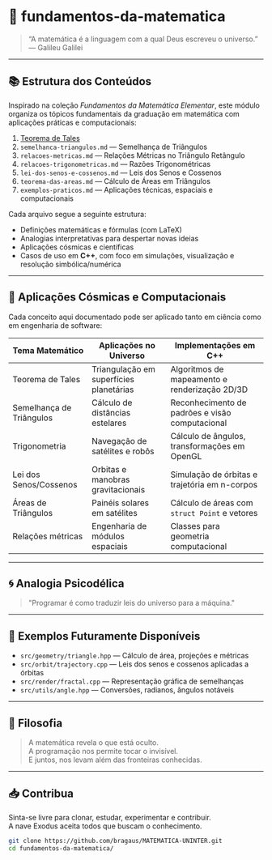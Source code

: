 # 🧠 fundamentos-da-matematica

> “A matemática é a linguagem com a qual Deus escreveu o universo.” — Galileu Galilei

---

## 📚 Estrutura dos Conteúdos

Inspirado na coleção *Fundamentos da Matemática Elementar*, este módulo organiza os tópicos fundamentais da graduação em matemática com aplicações práticas e computacionais:

1. [Teorema de Tales](./teorema-de-tales.md)
2. `semelhanca-triangulos.md` — Semelhança de Triângulos
3. `relacoes-metricas.md` — Relações Métricas no Triângulo Retângulo
4. `relacoes-trigonometricas.md` — Razões Trigonométricas
5. `lei-dos-senos-e-cossenos.md` — Leis dos Senos e Cossenos
6. `teorema-das-areas.md` — Cálculo de Áreas em Triângulos
7. `exemplos-praticos.md` — Aplicações técnicas, espaciais e computacionais

Cada arquivo segue a seguinte estrutura:

- Definições matemáticas e fórmulas (com LaTeX)
- Analogias interpretativas para despertar novas ideias
- Aplicações cósmicas e científicas
- Casos de uso em **C++**, com foco em simulações, visualização e resolução simbólica/numérica

---

## 🧬 Aplicações Cósmicas e Computacionais

Cada conceito aqui documentado pode ser aplicado tanto em ciência como em engenharia de software:

| Tema Matemático        | Aplicações no Universo                  | Implementações em C++                           |
|------------------------|------------------------------------------|-------------------------------------------------|
| Teorema de Tales       | Triangulação em superfícies planetárias | Algoritmos de mapeamento e renderização 2D/3D   |
| Semelhança de Triângulos | Cálculo de distâncias estelares        | Reconhecimento de padrões e visão computacional |
| Trigonometria          | Navegação de satélites e robôs          | Cálculo de ângulos, transformações em OpenGL    |
| Lei dos Senos/Cossenos| Orbitas e manobras gravitacionais       | Simulação de órbitas e trajetória em n-corpos   |
| Áreas de Triângulos    | Painéis solares em satélites            | Cálculo de áreas com `struct Point` e vetores   |
| Relações métricas      | Engenharia de módulos espaciais         | Classes para geometria computacional            |

---

## 🌀 Analogia Psicodélica

> "Programar é como traduzir leis do universo para a máquina."

---

## 📂 Exemplos Futuramente Disponíveis

- `src/geometry/triangle.hpp` — Cálculo de área, projeções e métricas
- `src/orbit/trajectory.cpp` — Leis dos senos e cossenos aplicadas a órbitas
- `src/render/fractal.cpp` — Representação gráfica de semelhanças
- `src/utils/angle.hpp` — Conversões, radianos, ângulos notáveis

---

## 🧠 Filosofia

> A matemática revela o que está oculto.  
> A programação nos permite tocar o invisível.  
> E juntos, nos levam além das fronteiras conhecidas.

---

## 📥 Contribua

Sinta-se livre para clonar, estudar, experimentar e contribuir.  
A nave Exodus aceita todos que buscam o conhecimento.

```bash
git clone https://github.com/bragaus/MATEMATICA-UNINTER.git
cd fundamentos-da-matematica/
